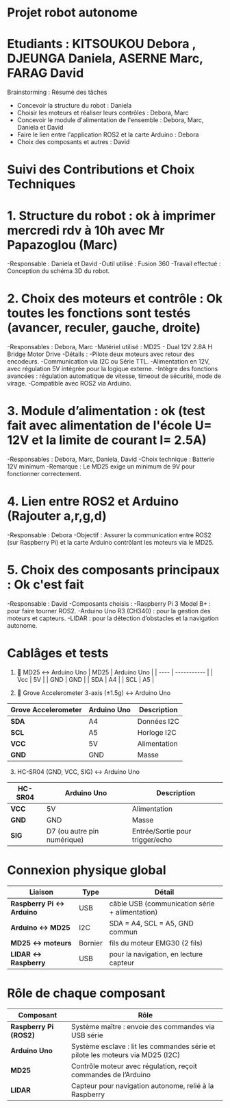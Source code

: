 # Projet robot autonome

# Etudiants : KITSOUKOU Debora , DJEUNGA Daniela, ASERNE Marc, FARAG David

Brainstorming : Résumé des tâches
- Concevoir la structure du robot : Daniela
- Choisir les moteurs et réaliser leurs contrôles : Debora, Marc
- Concevoir le module d'alimentation de l'ensemble : Debora, Marc, Daniela et David
- Faire le lien entre l'application ROS2 et la carte Arduino : Debora
- Choix des composants et autres : David

# Suivi des Contributions et Choix Techniques
# 1. Structure du robot : ok à imprimer mercredi rdv à 10h avec Mr Papazoglou (Marc)
  -Responsable : Daniela et David
  -Outil utilisé : Fusion 360
  -Travail effectué : Conception du schéma 3D du robot.

# 2. Choix des moteurs et contrôle : Ok toutes les fonctions sont testés (avancer, reculer, gauche, droite)
  -Responsables : Debora, Marc
  -Matériel utilisé : MD25 - Dual 12V 2.8A H Bridge Motor Drive
  -Détails :
      -Pilote deux moteurs avec retour des encodeurs.
      -Communication via I2C ou Série TTL.
      -Alimentation en 12V, avec régulation 5V intégrée pour la logique externe.
      -Intègre des fonctions avancées : régulation automatique de vitesse, timeout de sécurité, mode de virage.
      -Compatible avec ROS2 via Arduino.

# 3. Module d’alimentation : ok (test fait avec alimentation de l'école U= 12V et la limite de courant I= 2.5A)
  -Responsables : Debora, Marc, Daniela, David
  -Choix technique : Batterie 12V minimum
  -Remarque : Le MD25 exige un minimum de 9V pour fonctionner correctement.

# 4. Lien entre ROS2 et Arduino (Rajouter a,r,g,d)
  -Responsable : Debora
  -Objectif : Assurer la communication entre ROS2 (sur Raspberry Pi) et la carte Arduino contrôlant les moteurs via le MD25.

# 5. Choix des composants principaux : Ok c'est fait
  -Responsable : David
  -Composants choisis :
  -Raspberry Pi 3 Model B+ : pour faire tourner ROS2.
  -Arduino Uno R3 (CH340) : pour la gestion des moteurs et capteurs.
  -LIDAR : pour la détection d’obstacles et la navigation autonome.

# Cablâges et tests 

1. 🔌 MD25 ↔ Arduino Uno
| MD25 | Arduino Uno |
| ---- | ----------- |
| Vcc  | 5V          |
| GND  | GND         |
| SDA  | A4          |
| SCL  | A5          |

2. 📐 Grove Accelerometer 3-axis (±1.5g) ↔ Arduino Uno
   
| Grove Accelerometer | Arduino Uno | Description  |
| ------------------- | ----------- | ------------ |
| **SDA**             | A4          | Données I2C  |
| **SCL**             | A5          | Horloge I2C  |
| **VCC**             | 5V          | Alimentation |
| **GND**             | GND         | Masse        |

3. HC-SR04 (GND, VCC, SIG) ↔ Arduino Uno
   
| HC-SR04 | Arduino Uno                 | Description                     |
| ------- | --------------------------- | ------------------------------- |
| **VCC** | 5V                          | Alimentation                    |
| **GND** | GND                         | Masse                           |
| **SIG** | D7 (ou autre pin numérique) | Entrée/Sortie pour trigger/echo |


# Connexion physique global

| Liaison                    | Type    | Détail                                         |
| -------------------------- | ------- | ---------------------------------------------- |
| **Raspberry Pi ↔ Arduino** | USB     | câble USB (communication série + alimentation) |
| **Arduino ↔ MD25**         | I2C     | SDA = A4, SCL = A5, GND commun                 |
| **MD25 ↔ moteurs**         | Bornier | fils du moteur EMG30 (2 fils)                  |
| **LIDAR ↔ Raspberry**      | USB     | pour la navigation, en lecture capteur         |

# Rôle de chaque composant

| Composant               | Rôle                                                                           |
| ----------------------- | ------------------------------------------------------------------------------ |
| **Raspberry Pi (ROS2)** | Système maître : envoie des commandes via USB série                            |
| **Arduino Uno**         | Système esclave : lit les commandes série et pilote les moteurs via MD25 (I2C) |
| **MD25**                | Contrôle moteur avec régulation, reçoit commandes de l’Arduino                 |
| **LIDAR**               | Capteur pour navigation autonome, relié à la Raspberry                         |



